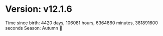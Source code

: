 # Version: v12.1.6
Time since birth: 4420 days, 106081 hours, 6364860 minutes, 381891600 seconds
Season: Autumn 🍁

